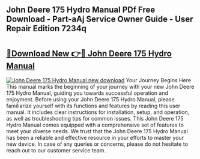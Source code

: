 ## John Deere 175 Hydro Manual PDf Free Download - Part-aAj Service Owner Guide - User Repair Edition 7234q

# <h2><a href="http://bc87506.oget.top/?id=John+Deere+175+Hydro+Manual">🔗Download New 👉🔴 John Deere 175 Hydro Manual</a></h2>

[![John Deere 175 Hydro Manual new download](https://i.imgur.com/5g1atiW.png)](http://bc87506.oget.top/?id=John+Deere+175+Hydro+Manual)
Your Journey Begins Here This manual marks the beginning of your journey with your new John Deere 175 Hydro Manual, guiding you towards successful operation and enjoyment. Before using your John Deere 175 Hydro Manual, please familiarize yourself with its functions and features by reading this user manual. It includes clear instructions for installation, setup, and operation, as well as troubleshooting tips for common issues. This John Deere 175 Hydro Manual comes equipped with a comprehensive set of features to meet your diverse needs. We trust that the John Deere 175 Hydro Manual has been a reliable and effective resource in your efforts to master your new device. In case of any queries or concerns, please do not hesitate to reach out to our customer service team.
